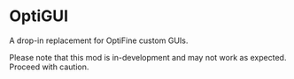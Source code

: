 # OptiGUI

A drop-in replacement for OptiFine custom GUIs.

Please note that this mod is in-development and may not work as expected. Proceed with caution.